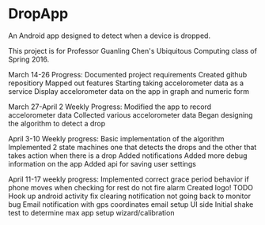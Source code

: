 # DropApp
An Android app designed to detect when a device is dropped.

This project is for Professor Guanling Chen's Ubiquitous Computing class of Spring 2016.

March 14-26 Progress:
  Documented project requirements
  Created github repositiory
  Mapped out features
  Starting taking accelorometer data as a service
  Display accelorometer data on the app in graph and numeric form
  
March 27-April 2 Weekly Progress:
  Modified the app to record accelorometer data
  Collected various accelorometer data
  Began designing the algorithm to detect a drop

April 3-10 Weekly progress:
  Basic implementation of the algorithm
    Implemented 2 state machines
      one that detects the drops and the other that takes action when there is a drop
  Added notifications
  Added more debug information on the app 
  Added api for saving user settings

April 11-17 weekly progress:
  Implemented correct grace period behavior
    if phone moves when checking for rest do not fire alarm
  Created logo!
  TODO
  Hook up android activity
  fix clearing notification not going back to monitor bug
  Email notification with gps coordinates
  email setup UI side
  Initial shake test to determine max
  app setup wizard/calibration
  
